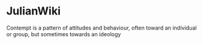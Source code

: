 # JulianWiki

Contempt is a pattern of attitudes and behaviour, often toward an individual or group, but sometimes towards an ideology 
